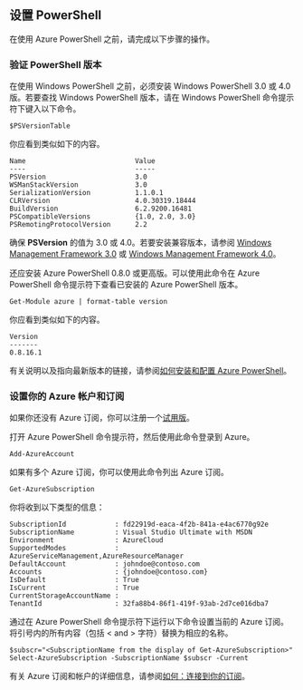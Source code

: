 <properties services="virtual-machines" title="Setting up PowerShell" authors="JoeDavies-MSFT" solutions="" manager="timlt" editor="tysonn" />

<tags
   ms.service="virtual-machines"
   ms.date="05/12/2015"
   wacn.date=""/>

## 设置 PowerShell

在使用 Azure PowerShell 之前，请完成以下步骤的操作。

### 验证 PowerShell 版本

在使用 Windows PowerShell 之前，必须安装 Windows PowerShell 3.0 或 4.0 版。若要查找 Windows PowerShell 版本，请在 Windows PowerShell 命令提示符下键入以下命令。

	$PSVersionTable

你应看到类似如下的内容。

	Name                           Value
	----                           -----
	PSVersion                      3.0
	WSManStackVersion              3.0
	SerializationVersion           1.1.0.1
	CLRVersion                     4.0.30319.18444
	BuildVersion                   6.2.9200.16481
	PSCompatibleVersions           {1.0, 2.0, 3.0}
	PSRemotingProtocolVersion      2.2

确保 **PSVersion** 的值为 3.0 或 4.0。若要安装兼容版本，请参阅 [Windows Management Framework 3.0](http://www.microsoft.com/download/details.aspx?id=34595) 或 [Windows Management Framework 4.0](http://www.microsoft.com/zh-CN/download/details.aspx?id=40855)。

还应安装 Azure PowerShell 0.8.0 或更高版。可以使用此命令在 Azure PowerShell 命令提示符下查看已安装的 Azure PowerShell 版本。

	Get-Module azure | format-table version

你应看到类似如下的内容。

	Version
	-------
	0.8.16.1

有关说明以及指向最新版本的链接，请参阅[如何安装和配置 Azure PowerShell](powershell-install-configure)。


### 设置你的 Azure 帐户和订阅

如果你还没有 Azure 订阅，你可以注册一个[试用版](/pricing/1rmb-trial/)。

打开 Azure PowerShell 命令提示符，然后使用此命令登录到 Azure。

	Add-AzureAccount

如果有多个 Azure 订阅，你可以使用此命令列出 Azure 订阅。

	Get-AzureSubscription

你将收到以下类型的信息：

	SubscriptionId            : fd22919d-eaca-4f2b-841a-e4ac6770g92e
	SubscriptionName          : Visual Studio Ultimate with MSDN
	Environment               : AzureCloud
	SupportedModes            : AzureServiceManagement,AzureResourceManager
	DefaultAccount            : johndoe@contoso.com
	Accounts                  : {johndoe@contoso.com}
	IsDefault                 : True
	IsCurrent                 : True
	CurrentStorageAccountName : 
	TenantId                  : 32fa88b4-86f1-419f-93ab-2d7ce016dba7

通过在 Azure PowerShell 命令提示符下运行以下命令设置当前的 Azure 订阅。将引号内的所有内容（包括 < and > 字符）替换为相应的名称。

	$subscr="<SubscriptionName from the display of Get-AzureSubscription>"
	Select-AzureSubscription -SubscriptionName $subscr -Current	

有关 Azure 订阅和帐户的详细信息，请参阅[如何：连接到你的订阅](powershell-install-configure#Connect)。

<!---HONumber=61-->